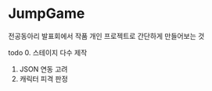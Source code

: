# JumpGame
전공동아리 발표회에서 작품
 개인 프로젝트로 간단하게 만들어보는 것


todo
 0. 스테이지 다수 제작
 1. JSON 연동 고려
 2. 캐릭터 피격 판정
